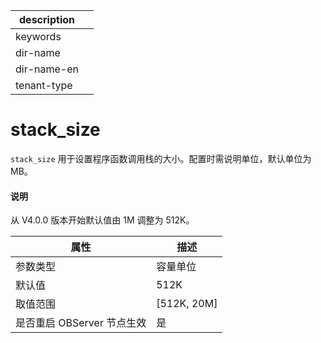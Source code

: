 |description||
|---|---|
|keywords||
|dir-name||
|dir-name-en||
|tenant-type||

stack_size
===============================

`stack_size` 用于设置程序函数调用栈的大小。配置时需说明单位，默认单位为 MB。

<main id="notice" type='explain'>
  <h4>说明</h4>
  <p>从 V4.0.0 版本开始默认值由 1M 调整为 512K。</p>
</main>

|      **属性**      |    **描述**     |
|------------------|---------------|
| 参数类型             | 容量单位          |
| 默认值              | 512K            |
| 取值范围             | \[512K, 20M\] |
| 是否重启 OBServer 节点生效 | 是             |
